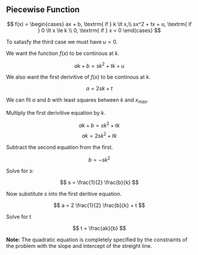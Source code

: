 ## Piecewise Function

$$ f(x) = \begin{cases}
ax + b, \textrm{ if } k \lt x,\\
sx^2 + tx + u, \textrm{ if } 0 \lt x \le k \\
0, \textrm{ if } x = 0
\end{cases} $$

To satasfy the third case we must have $u=0$.

We want the function $f(x)$ to be continous at $k$.

$$ ak+b = sk^2+tk+u $$

We also want the first derivitive of $f(x)$ to be continous at $k$.

$$ a = 2sk + t $$

We can fit $a$ and $b$ with least squares between $k$ and $x_{max}$.

Multiply the first derivitive equation by $k$.

$$ ak+b = sk^2 + tk $$
$$ ak = 2sk^2 + tk $$

Subtract the second equation from the first.

$$ b = -sk^2 $$

Solve for $s$:

$$ s = \frac{1}{2} \frac{b}{k} $$

Now substitute $s$ into the first deritive equation.

$$ a = 2 \frac{1}{2} \frac{b}{k} + t $$

Solve for t

$$ t = \frac{ak}{b} $$

**Note:** The quadratic equation is completely specified by the constraints of the problem with the slope and intercept of the streight line.








